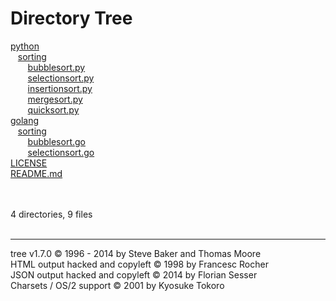 <!DOCTYPE html>
<html>
<body>
	<h1>Directory Tree</h1><p>
	    <a href="/python/">python</a><br>
	        <a href="/python/sorting/">sorting</a><br>
	    &nbsp;&nbsp;&nbsp;     <a href="/python/sorting/bubblesort.py">bubblesort.py</a><br>
	    &nbsp;&nbsp;&nbsp;     <a href="/python/sorting/selectionsort.py">selectionsort.py</a><br>
	    &nbsp;&nbsp;&nbsp;     <a href="/python/sorting/insertionsort.py">insertionsort.py</a><br>
	    &nbsp;&nbsp;&nbsp;     <a href="/python/sorting/mergesort.py">mergesort.py</a><br>
	    &nbsp;&nbsp;&nbsp;     <a href="/python/sorting/quicksort.py">quicksort.py</a><br>
	    <a href="/golang/">golang</a><br>
	        <a href="/golang/sorting/">sorting</a><br>
	    &nbsp;&nbsp;&nbsp;     <a href="/golang/sorting/bubblesort.go">bubblesort.go</a><br>
	    &nbsp;&nbsp;&nbsp;     <a href="/golang/sorting/selectionsort.go">selectionsort.go</a><br>
	    <a href="/LICENSE">LICENSE</a><br>
	    <a href="/README.md">README.md</a><br>
	<br><br>
	</p>
	<p>

4 directories, 9 files
	<br><br>
	</p>
	<hr>
	<p class="VERSION">
		 tree v1.7.0 © 1996 - 2014 by Steve Baker and Thomas Moore <br>
		 HTML output hacked and copyleft © 1998 by Francesc Rocher <br>
		 JSON output hacked and copyleft © 2014 by Florian Sesser <br>
		 Charsets / OS/2 support © 2001 by Kyosuke Tokoro
	</p>
</body>
</html>
